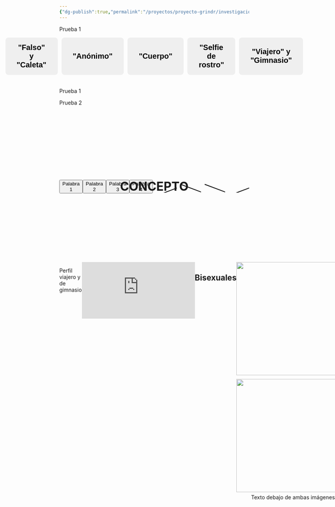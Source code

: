 ```yaml
---
{"dg-publish":true,"permalink":"/proyectos/proyecto-grindr/investigacion/tipos-de-perfiles/","created":"2025-02-27T12:20:26.596-05:00","updated":"2025-03-19T23:21:29.705-05:00"}
---
```


Prueba 1
<div style="display: flex; gap: 10px; justify-content: center; margin-bottom: 20px;">
  <button onclick="cargarSVG('https://brunomoo.github.io/Grindr_web/digitalgarden/img/Grindr_entrevistas_sintetizado_____.svg')" 
    style="padding: 15px 30px; font-size: 20px; font-weight: bold; cursor: pointer; border: none; border-radius: 8px;">
    "Falso" y "Caleta"
  </button>
  <button onclick="cargarSVG('https://brunomoo.github.io/Grindr_web/digitalgarden/img/Grindr_entrevistas_sintetizado_____.svg')" 
    style="padding: 15px 30px; font-size: 20px; font-weight: bold; cursor: pointer; border: none; border-radius: 8px;">
    "Anónimo"
  </button>
  <button onclick="cargarSVG('https://brunomoo.github.io/Grindr_web/digitalgarden/img/Grindr_entrevistas_sintetizado_____.svg')" 
    style="padding: 15px 30px; font-size: 20px; font-weight: bold; cursor: pointer; border: none; border-radius: 8px;">
    "Cuerpo"
  </button>
  <button onclick="cargarSVG('https://brunomoo.github.io/Grindr_web/digitalgarden/img/Grindr_entrevistas_sintetizado_____.svg')" 
    style="padding: 15px 30px; font-size: 20px; font-weight: bold; cursor: pointer; border: none; border-radius: 8px;">
    "Selfie de rostro"
  </button>
  <button onclick="cargarSVG('https://brunomoo.github.io/Grindr_web/digitalgarden/img/Grindr_entrevistas_sintetizado_____.svg')" 
    style="padding: 15px 30px; font-size: 20px; font-weight: bold; cursor: pointer; border: none; border-radius: 8px;">
    "Viajero" y "Gimnasio"
  </button>
</div>

<div class="svg-container" style="display: flex; justify-content: center; align-items: center; width: 100%;"></div>

<script>
function cargarSVG(url) {
  fetch(url)
    .then(response => response.text())
    .then(svg => {
      document.querySelector(".svg-container").innerHTML = svg;
      const svgElement = document.querySelector(".svg-container svg");
      if (svgElement) {
        svgElement.style.width = "100%";
        svgElement.style.height = "100%";
      }
    })
    .catch(error => {
      console.error("Error al cargar el SVG:", error);
    });
}
</script>

Prueba 1

Prueba 2
<div style="position: relative; width: 100%; height: 400px; display: flex; justify-content: center; align-items: center;">
  <!-- Palabra central -->
  <div id="central-word" style="font-size: 32px; font-weight: bold; position: absolute; text-align: center;">
    CONCEPTO
  </div>

  <!-- Palabras secundarias -->
  <button class="concept-button" style="top: 50px; left: 20%;" onclick="cargarSVG('https://brunomoo.github.io/Grindr_web/digitalgarden/img/Grindr_entrevistas_sintetizado_____.svg')">Palabra 1</button>
  
  <button class="concept-button" style="top: 150px; right: 20%;" onclick="cargarSVG('https://brunomoo.github.io/Grindr_web/digitalgarden/img/otro_svg.svg')">Palabra 2</button>
  
  <button class="concept-button" style="bottom: 50px; left: 30%;" onclick="cargarSVG('https://brunomoo.github.io/Grindr_web/digitalgarden/img/otro_svg3.svg')">Palabra 3</button>

  <button class="concept-button" style="bottom: 100px; right: 30%;" onclick="cargarSVG('https://brunomoo.github.io/Grindr_web/digitalgarden/img/otro_svg4.svg')">Palabra 4</button>

  <!-- Líneas -->
  <svg class="connection-line" style="top: 50px; left: 40%;" width="100" height="50"><line x1="10" y1="40" x2="90" y2="10" stroke="black" stroke-width="2"/></svg>
  
  <svg class="connection-line" style="top: 150px; right: 30%;" width="100" height="50"><line x1="90" y1="40" x2="10" y2="10" stroke="black" stroke-width="2"/></svg>
  
  <svg class="connection-line" style="bottom: 50px; left: 40%;" width="100" height="50"><line x1="10" y1="10" x2="90" y2="40" stroke="black" stroke-width="2"/></svg>
  
  <svg class="connection-line" style="bottom: 100px; right: 30%;" width="100" height="50"><line x1="90" y1="10" x2="10" y2="40" stroke="black" stroke-width="2"/></svg>
</div>

<div class="svg-container" style="display: flex; justify-cont

Prueba 2
[[Proyectos/Proyecto Grindr/Investigación/Corporales (anónimos)\|Corporales (anónimos)]]
[[Proyectos/Proyecto Grindr/Investigación/Heteronormativos\|Heteronormativos]]

Perfil falso y caleta
<!-- Pon el fondo negro para verificar -->
    <embed src="https://www.dropbox.com/scl/fi/4xf98429iztssr03s76dw/perfil-falso-y-caleta___.svg?rlkey=zz2ula0hb9duxb0w50mq7mtyp&st=vwpyyjb7&raw=1" 
        type="image/svg+xml" 
        width="100%" height="100%">
    </embed>

Perfil anonimo
<!-- Pon el fondo negro para verificar -->
    <embed src="https://www.dropbox.com/scl/fi/vbykp0audp2hszagngjk9/perfil-anonimo____.svg?rlkey=k1egny9uufqoq02pev7xu8jrw&st=en7eijsp&raw=1" 
        type="image/svg+xml" 
        width="100%" height="100%">
    </embed>


Perfil de cuerpo
 <!-- Pon el fondo negro para verificar -->
    <embed src="https://www.dropbox.com/scl/fi/ruvvy0o4i9d8796sgcnsk/perfil-de-cuerpo___.svg?rlkey=3057e35kghp0zsllrethr0q6m&st=cqxgzzrc&raw=1" 
        type="image/svg+xml" 
        width="100%" height="100%">
    </embed>


Perfil de selfie de rostro
<body> <!-- Pon el fondo negro para verificar -->
    <embed src="https://www.dropbox.com/scl/fi/3qog0g9yo54hsihchh8fd/perfil-de-selfie-de-rostro___.svg?rlkey=7bb003m025l9ivkmuzrbmos2b&st=pbkffixx&raw=1" 
        type="image/svg+xml" 
        width="100%" height="100%">
    </embed>
</body>

Perfil viajero y de gimnasio
<body> <!-- Pon el fondo negro para verificar -->
    <embed src="https://www.dropbox.com/scl/fi/0kyli24jsvp1l4m3es10a/perfil-viajero-y-de-gimnasio___.svg?rlkey=zepgevi3199lianwfagcj5jet&st=8zebstx2&raw=1" 
        type="image/svg+xml" 
        width="100%" height="100%">
    </embed>
</body>

## Bisexuales
<div style="display: flex; flex-direction: column; align-items: center; text-align: center;">
    <div style="display: flex; justify-content: center; gap: 10px; flex-wrap: wrap;">
        <img src="https://www.dropbox.com/scl/fi/lahch8jdya1ofd2rvu2xv/Bisex1-41.webp?rlkey=60bhqe3tzfksp6z8zak2hnmpi&st=2dxidezm&raw=1" style="max-width: 100%; height: auto; width: 300px;">
        <img src="https://www.dropbox.com/scl/fi/9nw7yokp558oms861ofna/Bisex-2-47.webp?rlkey=h5zy0xs5du9dsjokqoaf4ixd9&st=9tu9japc&raw=1" style="max-width: 100%; height: auto; width: 300px;">
    </div>
    <p style="margin-top: 5px; font-size: 14px;">Texto debajo de ambas imágenes</p>
</div>

## Caletas
<div style="display: flex; flex-direction: column; align-items: center; text-align: center;">
    <div style="display: flex; justify-content: center; gap: 10px; flex-wrap: wrap;">        
        <img src="https://www.dropbox.com/scl/fi/lohzvgh0t8udaudiujmln/Calet2-17.webp?rlkey=twzgj46b02s1j3nwlw2aqwtfu&st=rrsyxv2z&raw=1" style="max-width: 100%; height: auto; width: 300px;">
        <img src="https://www.dropbox.com/scl/fi/do1a8o34qsom63hsly4hc/Calet1-68.webp?rlkey=dv4w6fn50ehv3n80709f2swnh&st=wf97wnt9&raw=1" style="max-width: 100%; height: auto; width: 300px;">
    </div>
    <p style="margin-top: 5px; font-size: 14px;">Texto debajo de ambas imágenes</p>
</div>

## Discriminadores
<div style="display: flex; flex-direction: column; align-items: center; text-align: center;">
    <div style="display: flex; justify-content: center; gap: 10px; flex-wrap: wrap;">
        <img src="https://www.dropbox.com/scl/fi/dvztmn60timyf7ob0jdek/Disc1-81.webp?rlkey=o87c8yi1izgpodd1g3buhycu0&st=wxwuwnxl&raw=1" style="max-width: 100%; height: auto; width: 300px;">
        <img src="https://www.dropbox.com/scl/fi/k0vkin6ttmqeriz7oo2hv/Disc2-62.webp?rlkey=nwyjix5gvo9nmx666pz3kg0yf&st=2v5p4dak&raw=1" style="max-width: 100%; height: auto; width: 300px;">
    </div>
    <p style="margin-top: 5px; font-size: 14px;">Texto debajo de ambas imágenes</p>
</div>

## Esperanzados
<div style="display: flex; flex-direction: column; align-items: center; text-align: center;">
    <div style="display: flex; justify-content: center; gap: 10px; flex-wrap: wrap;">
        <img src="https://www.dropbox.com/scl/fi/6g66fpe8lodw0ss9grwr8/Esper-1-25.webp?rlkey=47vxdlznrenk27thelb5i986u&st=t1cajgxw&raw=1" style="max-width: 100%; height: auto; width: 300px;">
        <img src="https://www.dropbox.com/scl/fi/88ae1thfvawb1k5xrftr3/Esper-2-99.webp?rlkey=ijsom18bw7odltllrkj287ulq&st=h4idpbin&raw=1" style="max-width: 100%; height: auto; width: 300px;">
    </div>
    <p style="margin-top: 5px; font-size: 14px;">Texto debajo de ambas imágenes</p>
</div>

## Exotizadores
<div style="display: flex; flex-direction: column; align-items: center; text-align: center;">
    <div style="display: flex; justify-content: center; gap: 10px; flex-wrap: wrap;">
        <img src="https://www.dropbox.com/scl/fi/6up9tvbgxvzf5o1m90zky/Exot1-56.webp?rlkey=2wdes5ernkqf5v10nrr9wsngd&st=lc4iwwcb&raw=1" style="max-width: 100%; height: auto; width: 300px;">
        <img src="https://www.dropbox.com/scl/fi/pizf6f08bm8xsef1yakmy/Exot2-91.webp?rlkey=o825ljxwtlkaaacnpuwgd0jnt&st=kg0gp7it&raw=1" style="max-width: 100%; height: auto; width: 300px;">
    </div>
    <p style="margin-top: 5px; font-size: 14px;">Texto debajo de ambas imágenes</p>
</div>

## Fetiches
<div style="display: flex; flex-direction: column; align-items: center; text-align: center;">
    <div style="display: flex; justify-content: center; gap: 10px; flex-wrap: wrap;">
        <img src="https://www.dropbox.com/scl/fi/zh6tykgm029a9vziv0va4/Fetiche1-7.webp?rlkey=o9q1pqo9v6skmkq9aglr3y873&st=3dom6jo2&raw=1" style="max-width: 100%; height: auto; width: 300px;">
        <img src="https://www.dropbox.com/scl/fi/5e8a0zsb4ke2uwy33fykg/Fetiche2-19.webp?rlkey=a2zjrrwm3kim7cpg8qwq87kwv&st=rnvfm8cj&raw=1" style="max-width: 100%; height: auto; width: 300px;">
    </div>
    <p style="margin-top: 5px; font-size: 14px;">Texto debajo de ambas imágenes</p>
</div>

## Heteronormativos
<div style="display: flex; flex-direction: column; align-items: center; text-align: center;">
    <div style="display: flex; justify-content: center; gap: 10px; flex-wrap: wrap;">
        <img src="https://www.dropbox.com/scl/fi/qcbf4in4z27wakvtjj9qi/het-1-83.webp?rlkey=arwbiq05i5eu05a5zg200csl9&st=92a5gx7y&raw=1" style="max-width: 100%; height: auto; width: 300px;">
        <img src="https://www.dropbox.com/scl/fi/ppu3wsok45o0ck67ysegc/het-2-83.webp?rlkey=ttnetie8n0eiy4p96ft57qyu1&st=zk5cnvf3&raw=1" style="max-width: 100%; height: auto; width: 300px;">
    </div>
    <p style="margin-top: 5px; font-size: 14px;">Texto debajo de ambas imágenes</p>
</div>

## Millenial
<div style="display: flex; flex-direction: column; align-items: center; text-align: center;">
    <div style="display: flex; justify-content: center; gap: 10px; flex-wrap: wrap;">
        <img src="https://www.dropbox.com/scl/fi/o198jyzzsk9edg8pjpdfc/Millenial-1-73.webp?rlkey=9k9c4oekuibv8b6u9ckxnnzon&st=qxclikl1&raw=1" style="max-width: 100%; height: auto; width: 300px;">
        <img src="https://www.dropbox.com/scl/fi/r3ey48lbug9gvl9flhlvs/Millenial-2-44.webp?rlkey=9n83vephyyir9iwf4xhtxkijm&st=7ueuvzng&raw=1" style="max-width: 100%; height: auto; width: 300px;">
    </div>
    <p style="margin-top: 5px; font-size: 14px;">Texto debajo de ambas imágenes</p>
</div>

## Servicios
<div style="display: flex; flex-direction: column; align-items: center; text-align: center;">
    <div style="display: flex; justify-content: center; gap: 10px; flex-wrap: wrap;">
        <img src="https://www.dropbox.com/scl/fi/cjjgzoiyxz40xxxd9klkl/Serv-1-97.webp?rlkey=os509qmlbqd3v33fyxi4rzua5&st=4f6eblos&raw=1" style="max-width: 100%; height: auto; width: 300px;">
        <img src="https://www.dropbox.com/scl/fi/jeor4i0awu5jm25swk3aa/Serv-2-101.webp?rlkey=cdx1shis43b9d6nakrj7x479q&st=u9xzkk8j&raw=1" style="max-width: 100%; height: auto; width: 300px;">
    </div>
    <p style="margin-top: 5px; font-size: 14px;">Texto debajo de ambas imágenes</p>
</div>

## Servicios sexuales
<div style="display: flex; flex-direction: column; align-items: center; text-align: center;">
    <div style="display: flex; justify-content: center; gap: 10px; flex-wrap: wrap;">
        <img src="https://www.dropbox.com/scl/fi/oe7a24yj9jm8uu5p11fko/Servsex-1-87.webp?rlkey=hgezi7gzboplfi0kjq62xpy3m&st=bld9kof2&raw=1" style="max-width: 100%; height: auto; width: 300px;">
        <img src="https://www.dropbox.com/scl/fi/pcznpq7bq0sl2vwm2z4yx/Servsex-2-60.webp?rlkey=3f0zq7dhkvu5cr2sodom2codp&st=r7i15fel&raw=1" style="max-width: 100%; height: auto; width: 300px;">
    </div>
    <p style="margin-top: 5px; font-size: 14px;">Texto debajo de ambas imágenes</p>
</div>

## Viajeros
<div style="display: flex; flex-direction: column; align-items: center; text-align: center;">
    <div style="display: flex; justify-content: center; gap: 10px; flex-wrap: wrap;">
        <img src="https://www.dropbox.com/scl/fi/vzhks9btzny6oz83l5a4g/Viaj1-85.webp?rlkey=6zety75glc58h7aqea9xnucm3&st=lx4yfsa3&raw=1" style="max-width: 100%; height: auto; width: 300px;">
        <img src="https://www.dropbox.com/scl/fi/wasufuvepkfarmf9def5n/Viaj-2-85.webp?rlkey=1h6d1edj8zl4n16aqn89yiqbz&st=zs73e0cy&raw=1" style="max-width: 100%; height: auto; width: 300px;">
    </div>
    <p style="margin-top: 5px; font-size: 14px;">Texto debajo de ambas imágenes</p>
</div>

